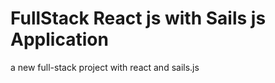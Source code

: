 # FullStack React js with Sails js Application

 a new full-stack project with react and sails.js


